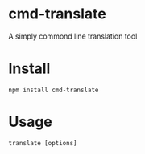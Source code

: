 # cmd-translate

A simply commond line translation tool

# Install

`npm install cmd-translate`

# Usage

`translate [options]`

